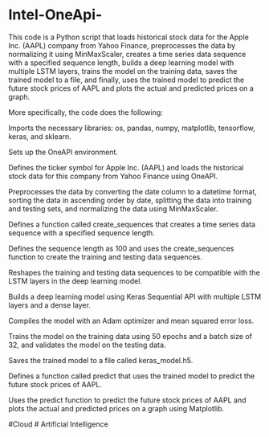 # Intel-OneApi-

This code is a Python script that loads historical stock data for the Apple Inc. (AAPL) company from Yahoo Finance, preprocesses the data by normalizing it using MinMaxScaler, creates a time series data sequence with a specified sequence length, builds a deep learning model with multiple LSTM layers, trains the model on the training data, saves the trained model to a file, and finally, uses the trained model to predict the future stock prices of AAPL and plots the actual and predicted prices on a graph.

More specifically, the code does the following:

Imports the necessary libraries: os, pandas, numpy, matplotlib, tensorflow, keras, and sklearn.

Sets up the OneAPI environment.

Defines the ticker symbol for Apple Inc. (AAPL) and loads the historical stock data for this company from Yahoo Finance using OneAPI.

Preprocesses the data by converting the date column to a datetime format, sorting the data in ascending order by date, splitting the data into training and testing sets, and normalizing the data using MinMaxScaler.

Defines a function called create_sequences that creates a time series data sequence with a specified sequence length.

Defines the sequence length as 100 and uses the create_sequences function to create the training and testing data sequences.

Reshapes the training and testing data sequences to be compatible with the LSTM layers in the deep learning model.

Builds a deep learning model using Keras Sequential API with multiple LSTM layers and a dense layer.

Compiles the model with an Adam optimizer and mean squared error loss.

Trains the model on the training data using 50 epochs and a batch size of 32, and validates the model on the testing data.

Saves the trained model to a file called keras_model.h5.

Defines a function called predict that uses the trained model to predict the future stock prices of AAPL.

Uses the predict function to predict the future stock prices of AAPL and plots the actual and predicted prices on a graph using Matplotlib.

#Cloud # Artificial Intelligence
